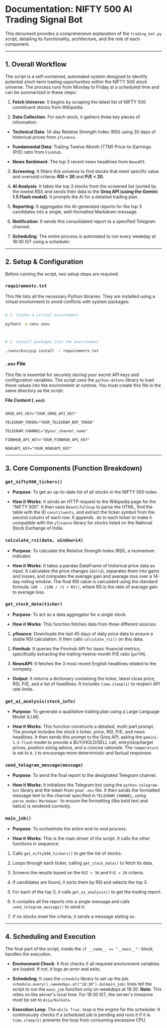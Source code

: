 # Documentation: NIFTY 500 AI Trading Signal Bot

  

This document provides a comprehensive explanation of the `trading_bot.py` script, detailing its functionality, architecture, and the role of each component.

  

---

  

## 1. Overall Workflow

  

The script is a self-contained, automated system designed to identify potential short-term trading opportunities within the NIFTY 500 stock universe. The process runs from Monday to Friday at a scheduled time and can be summarized in these steps:

  

1. **Fetch Universe**: It begins by scraping the latest list of NIFTY 500 constituent stocks from Wikipedia.

2. **Data Collection**: For each stock, it gathers three key pieces of information:

* **Technical Data**: 14-day Relative Strength Index (RSI) using 30 days of historical prices from `yfinance`.

* **Fundamental Data**: Trailing Twelve-Month (TTM) Price-to-Earnings (P/E) ratio from `Finnhub`.

* **News Sentiment**: The top 3 recent news headlines from `NewsAPI`.

3. **Screening**: It filters this universe to find stocks that meet specific value and oversold criteria: **RSI < 30** and **P/E < 20**.

4. **AI Analysis**: It takes the top 3 stocks from the screened list (sorted by the lowest RSI) and sends their data to the **Groq API (using the Gemini 1.5 Flash model)**. It prompts the AI for a detailed trading plan.

5. **Reporting**: It aggregates the AI-generated reports for the top 3 candidates into a single, well-formatted Markdown message.

6. **Notification**: It sends this consolidated report to a specified Telegram channel.

7. **Scheduling**: The entire process is automated to run every weekday at 18:30 IST using a scheduler.

  

---

  

## 2. Setup & Configuration

  

Before running the script, two setup steps are required:

  

### `requirements.txt`

This file lists all the necessary Python libraries. They are installed using a virtual environment to avoid conflicts with system packages:

  

```bash

# 1. Create a virtual environment

python3 -m venv venv

  

# 2. Install packages into the environment

./venv/bin/pip install -r requirements.txt

```

  

### `.env` File

This file is essential for securely storing your secret API keys and configuration variables. The script uses the `python-dotenv` library to load these values into the environment at runtime. You must create this file in the same directory as the script.

  

**File Content (`.env`):**

```

GROQ_API_KEY="YOUR_GROQ_API_KEY"

TELEGRAM_TOKEN="YOUR_TELEGRAM_BOT_TOKEN"

TELEGRAM_CHANNEL="@your_channel_name"

FINNHUB_API_KEY="YOUR_FINNHUB_API_KEY"

NEWSAPI_KEY="YOUR_NEWSAPI_KEY"

```

  

---

  

## 3. Core Components (Function Breakdown)

  

### `get_nifty500_tickers()`

- **Purpose**: To get an up-to-date list of all stocks in the NIFTY 500 index.

- **How it Works**: It sends an HTTP request to the Wikipedia page for the "NIFTY 500". It then uses `BeautifulSoup` to parse the HTML, find the table with the ID `constituents`, and extract the ticker symbol from the second column of each row. It appends `.NS` to each ticker to make it compatible with the `yfinance` library for stocks listed on the National Stock Exchange of India.

  

### `calculate_rsi(data, window=14)`

- **Purpose**: To calculate the Relative Strength Index (RSI), a momentum indicator.

- **How it Works**: It takes a pandas DataFrame of historical price data as input. It calculates the price changes (`delta`), separates them into gains and losses, and computes the average gain and average loss over a 14-day rolling window. The final RSI value is calculated using the standard formula: `100 - (100 / (1 + RS))`, where RS is the ratio of average gain to average loss.

  

### `get_stock_data(ticker)`

- **Purpose**: To act as a data aggregator for a single stock.

- **How it Works**: This function fetches data from three different sources:

1. **yfinance**: Downloads the last 45 days of daily price data to ensure a stable RSI calculation. It then calls `calculate_rsi()` on this data.

2. **Finnhub**: It queries the Finnhub API for basic financial metrics, specifically extracting the trailing-twelve-month P/E ratio (`peTTM`).

3. **NewsAPI**: It fetches the 3 most recent English headlines related to the company.

- **Output**: It returns a dictionary containing the ticker, latest close price, RSI, P/E, and a list of headlines. It includes `time.sleep(1)` to respect API rate limits.

  

### `get_ai_analysis(stock_info)`

- **Purpose**: To generate a qualitative trading plan using a Large Language Model (LLM).

- **How it Works**: This function constructs a detailed, multi-part prompt. The prompt includes the stock's ticker, price, RSI, P/E, and news headlines. It then sends this prompt to the Groq API, asking the `gemini-1.5-flash` model to provide a BUY/HOLD/SELL call, entry/stop/target prices, position sizing advice, and a concise rationale. The `temperature` is set to `0.3` to encourage more deterministic and factual responses.

  

### `send_telegram_message(message)`

- **Purpose**: To send the final report to the designated Telegram channel.

- **How it Works**: It initializes the Telegram bot using the `python-telegram-bot` library and the token from your `.env` file. It then sends the formatted message text to the channel specified in `TELEGRAM_CHANNEL`, using `parse_mode='Markdown'` to ensure the formatting (like bold text and italics) is rendered correctly.

  

### `main_job()`

- **Purpose**: To orchestrate the entire end-to-end process.

- **How it Works**: This is the main driver of the script. It calls the other functions in sequence:

1. Calls `get_nifty500_tickers()` to get the list of stocks.

2. Loops through each ticker, calling `get_stock_data()` to fetch its data.

3. Screens the results based on the `RSI < 30` and `P/E < 20` criteria.

4. If candidates are found, it sorts them by RSI and selects the top 3.

5. For each of the top 3, it calls `get_ai_analysis()` to get the trading report.

6. It compiles all the reports into a single message and calls `send_telegram_message()` to send it.

7. If no stocks meet the criteria, it sends a message stating so.

  

---

  

## 4. Scheduling and Execution

  

The final part of the script, inside the `if __name__ == "__main__":` block, handles the execution.

  

- **Environment Check**: It first checks if all required environment variables are loaded. If not, it logs an error and exits.

- **Scheduling**: It uses the `schedule` library to set up the job. `schedule.every().<weekday>.at("18:30").do(main_job)` lines tell the script to run the `main_job` function only on weekdays at 18:30. **Note**: This relies on the server's local time. For 18:30 IST, the server's timezone must be set to `Asia/Kolkata`.

- **Execution Loop**: The `while True:` loop is the engine for the scheduler. It continuously checks if a scheduled job is pending and runs it if it is. `time.sleep(1)` prevents the loop from consuming excessive CPU.